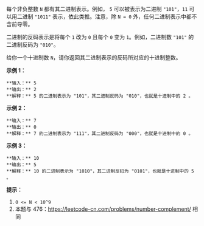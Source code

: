 每个非负整数 `N` 都有其二进制表示。例如， `5` 可以被表示为二进制 `"101"`，`11` 可以用二进制 `"1011"`
表示，依此类推。注意，除 `N = 0` 外，任何二进制表示中都不含前导零。

二进制的反码表示是将每个 `1` 改为 `0` 且每个 `0` 变为 `1`。例如，二进制数 `"101"` 的二进制反码为 `"010"`。

给你一个十进制数 `N`，请你返回其二进制表示的反码所对应的十进制整数。



**示例 1：**

    
    
    **输入：** 5
    **输出：** 2
    **解释：** 5 的二进制表示为 "101"，其二进制反码为 "010"，也就是十进制中的 2 。
    

**示例 2：**

    
    
    **输入：** 7
    **输出：** 0
    **解释：** 7 的二进制表示为 "111"，其二进制反码为 "000"，也就是十进制中的 0 。
    

**示例 3：**

    
    
    **输入：** 10
    **输出：** 5
    **解释：** 10 的二进制表示为 "1010"，其二进制反码为 "0101"，也就是十进制中的 5 。
    



**提示：**

  1. `0 <= N < 10^9`
  2. 本题与 476：<https://leetcode-cn.com/problems/number-complement/> 相同

